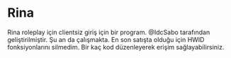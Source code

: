 # Rina

Rina roleplay için clientsiz giriş için bir program. @IdcSabo tarafından geliştirilmiştir. Şu an da çalışmakta. En son satışta olduğu için HWID fonksiyonlarını silmedim. Bir kaç kod düzenleyerek erişim sağlayabilirsiniz.
